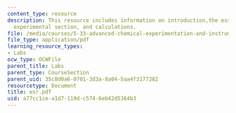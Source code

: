 ```yaml
---
content_type: resource
description: This resource includes information on introduction,the essence of ESR,
  experimental section, and calculations.
file: /media/courses/5-33-advanced-chemical-experimentation-and-instrumentation-fall-2007/a77cc1cea1d7119dc5746eb42d5364b3_esr.pdf
file_type: application/pdf
learning_resource_types:
- Labs
ocw_type: OCWFile
parent_title: Labs
parent_type: CourseSection
parent_uid: 35c8d0a6-0701-3d3a-8a04-5aa4f3177282
resourcetype: Document
title: esr.pdf
uid: a77cc1ce-a1d7-119d-c574-6eb42d5364b3
---
```

